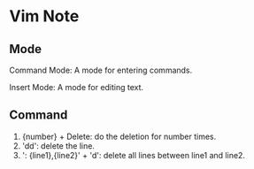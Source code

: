 # Vim Note

## Mode

Command Mode: A mode for entering commands.

Insert Mode: A mode for editing text.

## Command
1. {number} + Delete: do the deletion for number times.
2. 'dd': delete the line.
3. ': {line1},{line2}' + 'd': delete all lines between line1 and line2.
